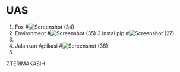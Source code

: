 # UAS
1. Fox
#![Screenshot (34)](https://user-images.githubusercontent.com/46734568/55929632-c344a500-5c47-11e9-8806-8527154a2a48.png)
2. Environment
#![Screenshot (35)](https://user-images.githubusercontent.com/46734568/55929752-5f6eac00-5c48-11e9-99ba-5805214b253b.png)
3.Instal pip
#![Screenshot (27)](https://user-images.githubusercontent.com/46734568/55929849-e3289880-5c48-11e9-9c00-7fba1a430e36.png)
4.
5. Jalankan Aplikasi
#![Screenshot (36)](https://user-images.githubusercontent.com/46734568/55930077-d9ebfb80-5c49-11e9-8981-91df019c73d8.png)
6.
7.TERIMAKASIH


